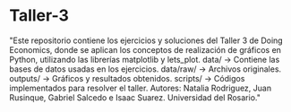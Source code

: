 # Taller-3
"Este repositorio contiene los ejercicios y soluciones del Taller 3 de Doing Economics, donde se aplican los conceptos de realización de gráficos en Python, utilizando las librerías matplotlib y lets_plot.
data/ → Contiene las bases de datos usadas en los ejercicios.
data/raw/ → Archivos originales.
outputs/ → Gráficos y resultados obtenidos.
scripts/ → Códigos implementados para resolver el taller.
Autores: Natalia Rodriguez, Juan Rusinque, Gabriel Salcedo e Isaac Suarez.
Universidad del Rosario."
